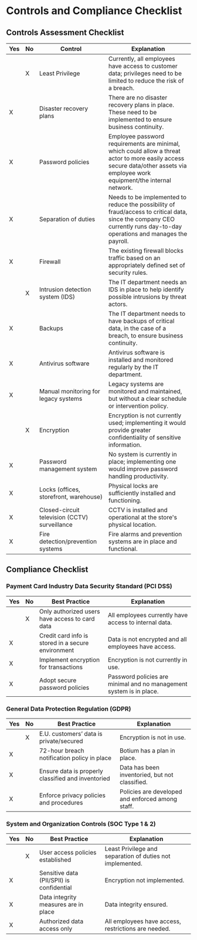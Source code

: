 # Controls and Compliance Checklist

## Controls Assessment Checklist
| Yes | No  | Control                                        | Explanation |
|-----|-----|------------------------------------------------|-------------|
|     |  X  | Least Privilege                                | Currently, all employees have access to customer data; privileges need to be limited to reduce the risk of a breach. |
|  X  |     | Disaster recovery plans                        | There are no disaster recovery plans in place. These need to be implemented to ensure business continuity. |
|  X  |     | Password policies                              | Employee password requirements are minimal, which could allow a threat actor to more easily access secure data/other assets via employee work equipment/the internal network. |
|  X  |     | Separation of duties                           | Needs to be implemented to reduce the possibility of fraud/access to critical data, since the company CEO currently runs day-to-day operations and manages the payroll. |
|  X  |     | Firewall                                       | The existing firewall blocks traffic based on an appropriately defined set of security rules. |
|     |  X  | Intrusion detection system (IDS)               | The IT department needs an IDS in place to help identify possible intrusions by threat actors. |
|  X  |     | Backups                                        | The IT department needs to have backups of critical data, in the case of a breach, to ensure business continuity. |
|  X  |     | Antivirus software                             | Antivirus software is installed and monitored regularly by the IT department. |
|  X  |     | Manual monitoring for legacy systems           | Legacy systems are monitored and maintained, but without a clear schedule or intervention policy. |
|     |  X  | Encryption                                     | Encryption is not currently used; implementing it would provide greater confidentiality of sensitive information. |
|  X  |     | Password management system                     | No system is currently in place; implementing one would improve password handling productivity. |
|  X  |     | Locks (offices, storefront, warehouse)         | Physical locks are sufficiently installed and functioning. |
|  X  |     | Closed-circuit television (CCTV) surveillance  | CCTV is installed and operational at the store's physical location. |
|  X  |     | Fire detection/prevention systems              | Fire alarms and prevention systems are in place and functional. |

## Compliance Checklist

### **Payment Card Industry Data Security Standard (PCI DSS)**
| Yes | No  | Best Practice                                        | Explanation |
|-----|-----|------------------------------------------------------|-------------|
|     |  X  | Only authorized users have access to card data       | All employees currently have access to internal data. |
|  X  |     | Credit card info is stored in a secure environment   | Data is not encrypted and all employees have access. |
|  X  |     | Implement encryption for transactions                | Encryption is not currently in use. |
|  X  |     | Adopt secure password policies                       | Password policies are minimal and no management system is in place. |

### **General Data Protection Regulation (GDPR)**
| Yes | No  | Best Practice                                        | Explanation |
|-----|-----|------------------------------------------------------|-------------|
|     |  X  | E.U. customers’ data is private/secured              | Encryption is not in use. |
|  X  |     | 72-hour breach notification policy in place          | Botium has a plan in place. |
|  X  |     | Ensure data is properly classified and inventoried   | Data has been inventoried, but not classified. |
|  X  |     | Enforce privacy policies and procedures              | Policies are developed and enforced among staff. |

### **System and Organization Controls (SOC Type 1 & 2)**
| Yes | No  | Best Practice                                        | Explanation |
|-----|-----|------------------------------------------------------|-------------|
|     |  X  | User access policies established                     | Least Privilege and separation of duties not implemented. |
|  X  |     | Sensitive data (PII/SPII) is confidential            | Encryption not implemented. |
|  X  |     | Data integrity measures are in place                 | Data integrity ensured. |
|  X  |     | Authorized data access only                          | All employees have access, restrictions are needed. |

